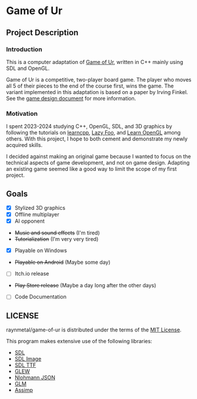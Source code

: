 # Game of Ur

## Project Description

### Introduction

This is a computer adaptation of [Game of Ur](https://en.wikipedia.org/wiki/Royal_Game_of_Ur), written in C++ mainly using SDL and OpenGL.

Game of Ur is a competitive, two-player board game. The player who moves all 5 of their pieces to the end of the course first, wins the game.  The variant implemented in this adaptation is based on a paper by Irving Finkel.  See the [game design document](docs/game_design_doc.md) for more information.

### Motivation

I spent 2023-2024 studying C++, OpenGL, SDL, and 3D graphics by following the tutorials on [learncpp](https://www.learncpp.com/), [Lazy Foo](https://lazyfoo.net), and [Learn OpenGL](https://learnopengl.com/) among others. With this project, I hope to both cement and demonstrate my newly acquired skills.

I decided against making an original game because I wanted to focus on the technical aspects of game development, and not on game design. Adapting an existing game seemed like a good way to limit the scope of my first project.

## Goals

- [x] Stylized 3D graphics
- [x] Offline multiplayer
- [x] AI opponent
- ~~Music and sound effects~~ (I'm tired)
- ~~Tutorialization~~ (I'm very very tired)
- [x] Playable on Windows
- ~~Playable on Android~~ (Maybe some day)
- [ ] Itch.io release
- ~~Play Store release~~ (Maybe a day long after the other days)
- [ ] Code Documentation

## LICENSE

raynmetal/game-of-ur is distributed under the terms of the [MIT License](LICENSE.txt).

This program makes extensive use of the following libraries:

- [SDL](https://www.libsdl.org/)
- [SDL Image](https://github.com/libsdl-org/SDL_image)
- [SDL TTF](https://github.com/libsdl-org/SDL_ttf)
- [GLEW](https://github.com/nigels-com/glew)
- [Nlohmann JSON](https://json.nlohmann.me/)
- [GLM](https://github.com/g-truc/glm)
- [Assimp](https://github.com/assimp/assimp)
